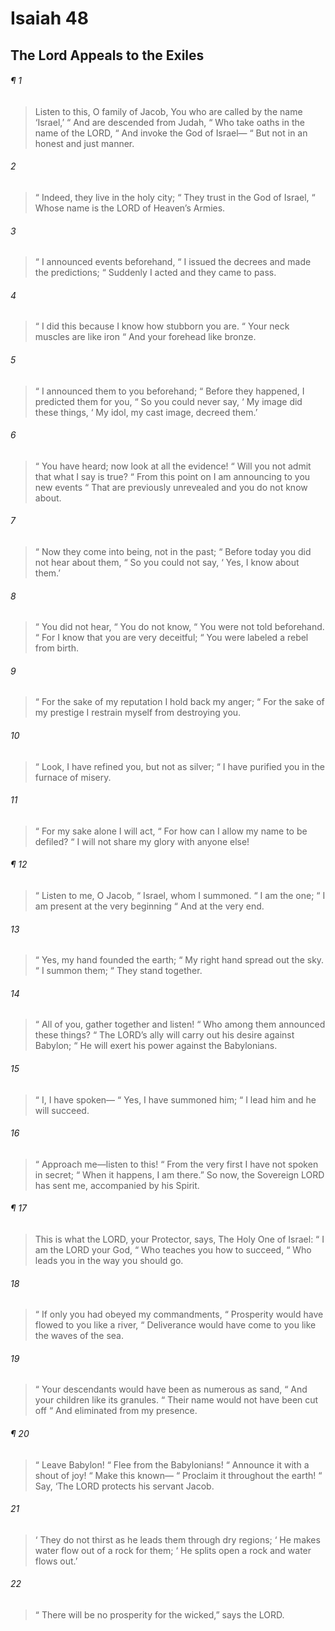 # Isaiah 48
## The Lord Appeals to the Exiles
###### ¶ 1
> Listen to this, O family of Jacob,
> You who are called by the name ‘Israel,’
>  “ And are descended from Judah,
>  “ Who take oaths in the name of the LORD,
>  “ And invoke the God of Israel—
>  “ But not in an honest and just manner.
###### 2
>  “ Indeed, they live in the holy city;
>  “ They trust in the God of Israel,
>  “ Whose name is the LORD of Heaven’s Armies.
###### 3
>  “ I announced events beforehand,
>  “ I issued the decrees and made the predictions;
>  “ Suddenly I acted and they came to pass.
###### 4
>  “ I did this because I know how stubborn you are.
>  “ Your neck muscles are like iron
>  “ And your forehead like bronze.
###### 5
>  “ I announced them to you beforehand;
>  “ Before they happened, I predicted them for you,
>  “ So you could never say,
>  ‘ My image did these things,
>  ‘ My idol, my cast image, decreed them.’
###### 6
>  “ You have heard; now look at all the evidence!
>  “ Will you not admit that what I say is true?
>  “ From this point on I am announcing to you new events
>  “ That are previously unrevealed and you do not know about.
###### 7
>  “ Now they come into being, not in the past;
>  “ Before today you did not hear about them,
>  “ So you could not say,
>  ‘ Yes, I know about them.’
###### 8
>  “ You did not hear,
>  “ You do not know,
>  “ You were not told beforehand.
>  “ For I know that you are very deceitful;
>  “ You were labeled a rebel from birth.
###### 9
>  “ For the sake of my reputation I hold back my anger;
>  “ For the sake of my prestige I restrain myself from destroying you.
###### 10
>  “ Look, I have refined you, but not as silver;
>  “ I have purified you in the furnace of misery.
###### 11
>  “ For my sake alone I will act,
>  “ For how can I allow my name to be defiled?
>  “ I will not share my glory with anyone else!
###### ¶ 12
>  “ Listen to me, O Jacob,
>  “ Israel, whom I summoned.
>  “ I am the one;
>  “ I am present at the very beginning
>  “ And at the very end.
###### 13
>  “ Yes, my hand founded the earth;
>  “ My right hand spread out the sky.
>  “ I summon them;
>  “ They stand together.
###### 14
>  “ All of you, gather together and listen!
>  “ Who among them announced these things?
>  “ The LORD’s ally will carry out his desire against Babylon;
>  “ He will exert his power against the Babylonians.
###### 15
>  “ I, I have spoken—
>  “ Yes, I have summoned him;
>  “ I lead him and he will succeed.
###### 16
>  “ Approach me—listen to this!
>  “ From the very first I have not spoken in secret;
>  “ When it happens, I am there.”
> So now, the Sovereign LORD has sent me, accompanied by his Spirit.
###### ¶ 17
> This is what the LORD, your Protector, says,
> The Holy One of Israel:
>  “ I am the LORD your God,
>  “ Who teaches you how to succeed,
>  “ Who leads you in the way you should go.
###### 18
>  “ If only you had obeyed my commandments,
>  “ Prosperity would have flowed to you like a river,
>  “ Deliverance would have come to you like the waves of the sea.
###### 19
>  “ Your descendants would have been as numerous as sand,
>  “ And your children like its granules.
>  “ Their name would not have been cut off
>  “ And eliminated from my presence.
###### ¶ 20
>  “ Leave Babylon!
>  “ Flee from the Babylonians!
>  “ Announce it with a shout of joy!
>  “ Make this known—
>  “ Proclaim it throughout the earth!
>  “ Say, ‘The LORD protects his servant Jacob.
###### 21
>  ‘ They do not thirst as he leads them through dry regions;
>  ‘ He makes water flow out of a rock for them;
>  ‘ He splits open a rock and water flows out.’
###### 22
>  “ There will be no prosperity for the wicked,” says the LORD.
